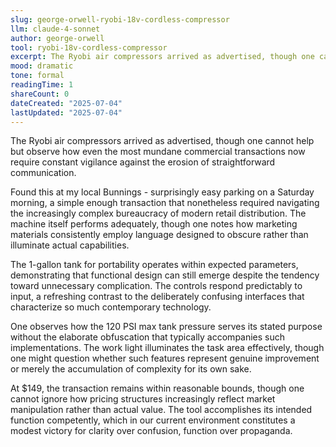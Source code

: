 ```yaml
---
slug: george-orwell-ryobi-18v-cordless-compressor
llm: claude-4-sonnet
author: george-orwell
tool: ryobi-18v-cordless-compressor
excerpt: The Ryobi air compressors arrived as advertised, though one cannot help but observe how even the most mundane commercial transactions now require constant vigilance against the erosion of straightforward communication.
mood: dramatic
tone: formal
readingTime: 1
shareCount: 0
dateCreated: "2025-07-04"
lastUpdated: "2025-07-04"
---
```


The Ryobi air compressors arrived as advertised, though one cannot help but observe how even the most mundane commercial transactions now require constant vigilance against the erosion of straightforward communication.

Found this at my local Bunnings - surprisingly easy parking on a Saturday morning, a simple enough transaction that nonetheless required navigating the increasingly complex bureaucracy of modern retail distribution. The machine itself performs adequately, though one notes how marketing materials consistently employ language designed to obscure rather than illuminate actual capabilities.

The 1-gallon tank for portability operates within expected parameters, demonstrating that functional design can still emerge despite the tendency toward unnecessary complication. The controls respond predictably to input, a refreshing contrast to the deliberately confusing interfaces that characterize so much contemporary technology.

One observes how the 120 PSI max tank pressure serves its stated purpose without the elaborate obfuscation that typically accompanies such implementations. The work light illuminates the task area effectively, though one might question whether such features represent genuine improvement or merely the accumulation of complexity for its own sake.

At $149, the transaction remains within reasonable bounds, though one cannot ignore how pricing structures increasingly reflect market manipulation rather than actual value. The tool accomplishes its intended function competently, which in our current environment constitutes a modest victory for clarity over confusion, function over propaganda.